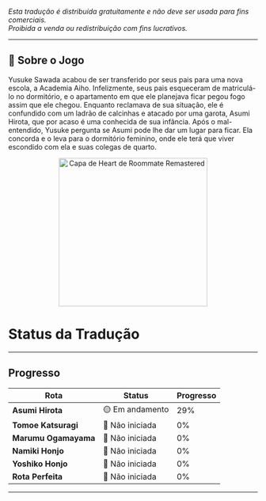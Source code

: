 
*Esta tradução é distribuída gratuitamente e não deve ser usada para fins comerciais.*  
*Proibida a venda ou redistribuição com fins lucrativos.*

---

## 💖 Sobre o Jogo

Yusuke Sawada acabou de ser transferido por seus pais para uma nova escola, a Academia Aiho. Infelizmente, seus pais esqueceram de matriculá-lo no dormitório, e o apartamento em que ele planejava ficar pegou fogo assim que ele chegou. Enquanto reclamava de sua situação, ele é confundido com um ladrão de calcinhas e atacado por uma garota, Asumi Hirota, que por acaso é uma conhecida de sua infância. Após o mal-entendido, Yusuke pergunta se Asumi pode lhe dar um lugar para ficar. Ela concorda e o leva para o dormitório feminino, onde ele terá que viver escondido com ela e suas colegas de quarto.

<p align="center">
  <img src="https://t.vndb.org/cv/60/77860.jpg" alt="Capa de Heart de Roommate Remastered" width="300"/>
</p>


# Status da Tradução
---

## Progresso

| Rota | Status | Progresso |
|------|--------|-----------|
| **Asumi Hirota** | 🟡 Em andamento | 29% |
| **Tomoe Katsuragi** | 🔴 Não iniciada | 0% |
| **Marumu Ogamayama** | 🔴 Não iniciada | 0% |
| **Namiki Honjo** | 🔴 Não iniciada | 0% |
| **Yoshiko Honjo** | 🔴 Não iniciada | 0% |
| **Rota Perfeita** | 🔴 Não iniciada | 0% |

---

